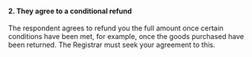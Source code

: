 ####  2\. They agree to a conditional refund

The respondent agrees to refund you the full amount once certain conditions
have been met, for example, once the goods purchased have been returned. The
Registrar must seek your agreement to this.
